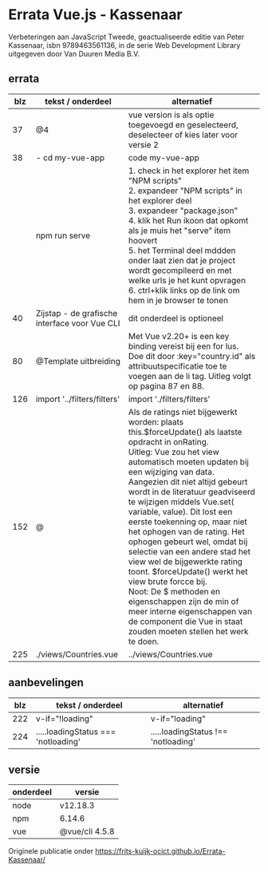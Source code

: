 # Errata Vue.js - Kassenaar
Verbeteringen aan JavaScript Tweede, geactualiseerde editie van Peter Kassenaar, isbn 9789463561136, in de serie Web Development Library uitgegeven door Van Duuren Media B.V.

## errata

| blz | tekst / onderdeel | alternatief |
| - | - | - |
| 37 | @4 | vue version is als optie toegevoegd en geselecteerd, deselecteer of kies later voor versie 2 |
| 38 | - cd my-vue-app | code my-vue-app |
|  | npm run serve | 1. check in het explorer het item "NPM scripts"<br>2. expandeer "NPM scripts" in het explorer deel<br>3. expandeer "package.json"<br>4. klik het Run ikoon dat opkomt als je muis het "serve" item hoovert<br>5. het Terminal deel mddden onder laat zien dat je project wordt gecompileerd en met welke urls je het kunt opvragen<br>6. ctrl+klik links op de link om hem in je browser te tonen |
| 40 | Zijstap - de grafische interface voor Vue CLI | dit onderdeel is optioneel |
| 80 | @Template uitbreiding | Met Vue v2.20+ is een key binding vereist bij een for lus. Doe dit door :key="country.id" als attribuutspecificatie toe te voegen aan de li tag. Uitleg volgt op pagina 87 en 88. |
| 126 | import '../filters/filters' | import './filters/filters' |
| 152 | @ | Als de ratings niet bijgewerkt worden: plaats this.$forceUpdate() als laatste opdracht in onRating.<br>Uitleg: Vue zou het view automatisch moeten updaten bij een wijziging van data. Aangezien dit niet altijd gebeurt wordt in de literatuur geadviseerd te wijzigen middels Vue.set( variable, value). Dit lost  een eerste toekenning op, maar niet het ophogen van de rating. Het ophogen gebeurt wel, omdat bij selectie van een andere stad het view wel de bijgewerkte rating toont. $forceUpdate() werkt het view brute forcce bij.<br>Noot: De $ methoden en eigenschappen zijn de min of meer interne eigenschappen van de component die Vue in staat zouden moeten stellen het werk te doen. |
| 225 | ./views/Countries.vue | ../views/Countries.vue |

## aanbevelingen

| blz | tekst / onderdeel | alternatief |
| - | - | - |
| 222 | v-if="!loading" | v-if="loading" |
| 224 | .....loadingStatus === 'notloading' | .....loadingStatus !== 'notloading' |

## versie

| onderdeel | versie|
| - | - |
| node | v12.18.3 |
| npm | 6.14.6 |
| vue | @vue/cli 4.5.8 |

Originele publicatie onder https://frits-kuijk-ocict.github.io/Errata-Kassenaar/